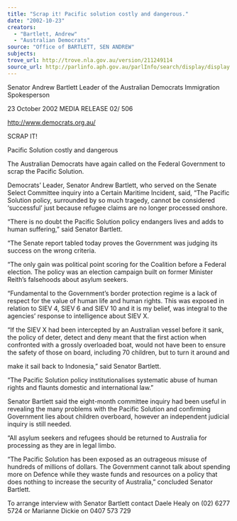 ```yaml
---
title: "Scrap it! Pacific solution costly and dangerous."
date: "2002-10-23"
creators:
  - "Bartlett, Andrew"
  - "Australian Democrats"
source: "Office of BARTLETT, SEN ANDREW"
subjects:
trove_url: http://trove.nla.gov.au/version/211249114
source_url: http://parlinfo.aph.gov.au/parlInfo/search/display/display.w3p;query=Id%3A%22media/pressrel/68S76%22
---
```


 Senator Andrew Bartlett  Leader of the Australian Democrats Immigration Spokesperson

 23 October 2002                  MEDIA RELEASE                                    02/ 506                

 http://www.democrats.org.au/

 SCRAP IT!

 Pacific Solution costly and dangerous

 The Australian Democrats have again called on the Federal Government to scrap the Pacific Solution.

 Democrats’ Leader, Senator Andrew Bartlett, who served on the Senate Select Committee inquiry into a Certain Maritime Incident, said, “The Pacific Solution policy, surrounded by so much tragedy, cannot be considered ‘successful’ just because refugee claims are no longer processed onshore.

 “There is no doubt the Pacific Solution policy endangers lives and adds to human suffering,” said Senator Bartlett.

 “The Senate report tabled today proves the Government was judging its success on the wrong criteria.

 “The only gain was political point scoring for the Coalition before a Federal election. The policy was an election campaign built on former Minister Reith’s falsehoods about asylum seekers. 

 “Fundamental to the Government’s border protection regime is a lack of respect for the value of human life and human rights. This was exposed in relation to SIEV 4, SIEV 6 and SIEV 10 and it is my belief, was integral to the agencies’ response to intelligence about SIEV X.

 “If the SIEV X had been intercepted by an Australian vessel before it sank, the policy of deter, detect and deny meant that the first action when confronted with a grossly overloaded boat, would not have been to ensure the safety of those on board, including 70 children, but to turn it around and

 make it sail back to Indonesia,” said Senator Bartlett.

 “The Pacific Solution policy institutionalises systematic abuse of human rights and flaunts domestic and international law.”

 Senator Bartlett said the eight-month committee inquiry had been useful in revealing the many problems with the Pacific Solution and confirming Government lies about children overboard, however an independent judicial inquiry is still needed.

 “All asylum seekers and refugees should be returned to Australia for processing as they are in legal limbo.

 “The Pacific Solution has been exposed as an outrageous misuse of hundreds of millions of dollars. The Government cannot talk about spending more on Defence while they waste funds and resources on a policy that does nothing to increase the security of Australia,” concluded Senator Bartlett.

 To arrange interview with Senator Bartlett contact Daele Healy on (02) 6277 5724 or Marianne Dickie on 0407 573 729

